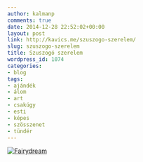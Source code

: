 ```yaml
---
author: kalmanp
comments: true
date: 2014-12-28 22:52:02+00:00
layout: post
link: http://kavics.me/szuszogo-szerelem/
slug: szuszogo-szerelem
title: Szuszogó szerelem
wordpress_id: 1074
categories:
- blog
tags:
- ajándék
- álom
- art
- csakúgy
- esti
- képes
- szösszenet
- tündér
---
```


[![Fairydream](http://kavics.me/wp-content/uploads/2014/12/image1-e1419806925835.jpg)](https://farm8.staticflickr.com/7465/16132191245_6bc7ca7c71_o.jpg)
